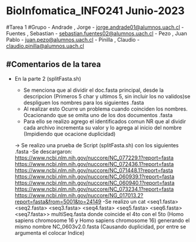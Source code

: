 # BioInfomatica_INFO241 Junio-2023
#Tarea 1 
#Grupo 
	- Andrade , Jorge		- jorge.andrade01@alumnos.uach.cl
	- Fuentes , Sebastian	- sebastian.fuentes02@alumnos.uach.cl
	- Pezo 	  ,	Juan Pablo	- juan.pezo@alumnos.uach.cl
	- Pinilla ,	Claudio		- claudio.pinilla@alumnos.uach.cl


#Comentarios de la tarea 
-
- En la parte 2 (splitFasta.sh)
	- Se menciona que al dividir el doc.fasta principal, desde la descripcion (Primeros 5 char y ultimos 5, sin incluir los no validos)se despliguen los nombres para los siguientes .fasta 
	- Al realizar esto Ocurre un problema cuando coinciden los nombres. Ocacionando que se omita uno de los dos documentos .fasta
	- Para ello se realizo agrego el identificados comun NR que al dividir cada archivo incrementa su valor y lo agrega al inicio del nombre (Impidiendo que ocacione duplicidad)
	
	-> Se realizo una prueba de Script (splitFasta.sh) con los siguientes .fasta
		-Se descargaron:
		https://www.ncbi.nlm.nih.gov/nuccore/NC_077229.1?report=fasta
		https://www.ncbi.nlm.nih.gov/nuccore/NC_072436.1?report=fasta	
		https://www.ncbi.nlm.nih.gov/nuccore/NC_071448.1?report=fasta
		https://www.ncbi.nlm.nih.gov/nuccore/NC_060939.1?report=fasta
		https://www.ncbi.nlm.nih.gov/nuccore/NC_060940.1?report=fasta
		https://www.ncbi.nlm.nih.gov/nuccore/NC_073234.1?report=fasta
		https://www.ncbi.nlm.nih.gov/nuccore/NG_017013.2?report=fasta&from=5001&to=24149
		-Se realizo un cat <seq1.fasta> <seq2.fasta> <seq3.fasta> <seq4.fasta> <seq5.fasta> <seq6.fasta> <seq7.fasta>> multiSeq.fasta
		donde coincide el 4to con el 5to (Homo sapiens chromosome 16 y Homo sapiens chromosome 16) generando el mismo nombre NC_0603v2.0.fasta (Causando duplicidad, por entre se argumenta el colocar Indice)
